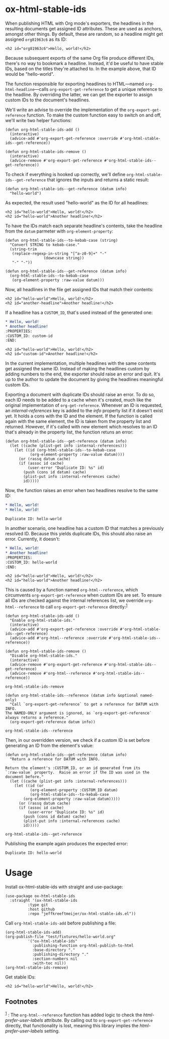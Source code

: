 
# ox-html-stable-ids

When publishing HTML with Org mode's exporters, the headlines in the resulting documents get assigned ID attributes. These are used as anchors, amongst other things. By default, these are random, so a headline might get assigned `org81963c6` as its ID:

    <h2 id="org81963c6">Hello, world!</h2>

Because subsequent exports of the same Org file produce different IDs, there's no way to bookmark a headline. Instead, it'd be useful to have stable IDs, based on the titles they're attached to. In the example above, that ID would be "hello-world".

The function responsible for exporting headlines to HTML&#x2014;named `org-html-headline`&#x2014;calls `org-export-get-reference` to get a unique reference to the headline. By overriding the latter, we can get the exporter to assign custom IDs to the document's headlines.

We'll write an advise to override the implementation of the `org-export-get-reference` function. To make the custom function easy to switch on and off, we'll write two helper functions:

```emacs-lisp
(defun org-html-stable-ids-add ()
  (interactive)
  (advice-add #'org-export-get-reference :override #'org-html-stable-ids--get-reference))

(defun org-html-stable-ids-remove ()
  (interactive)
  (advice-remove #'org-export-get-reference #'org-html-stable-ids--get-reference))
```

To check if everything is hooked up correctly, we'll define `org-html-stable-ids--get-reference` that ignores the inputs and returns a static result:

```emacs-lisp
(defun org-html-stable-ids--get-reference (datum info)
  "hello-world")
```

As expected, the result used "hello-world" as the ID for all headlines:

    <h2 id="hello-world">Hello, world!</h2>
    <h2 id="hello-world">Another headline!</h2>

To have the IDs match each separate headline's contents, take the headline from the `datum` parmeter with `org-element-property`:

```emacs-lisp
(defun org-html-stable-ids--to-kebab-case (string)
  "Convert STRING to kebab-case."
  (string-trim
   (replace-regexp-in-string "[^a-z0-9]+" "-"
			     (downcase string))
   "-" "-"))

(defun org-html-stable-ids--get-reference (datum info)
  (org-html-stable-ids--to-kebab-case
   (org-element-property :raw-value datum)))
```

Now, all headlines in the file get assigned IDs that match their contents:

    <h2 id="hello-world">Hello, world!</h2>
    <h2 id="another-headline">Another headline!</h2>

If a headline has a `CUSTOM_ID`, that's used instead of the generated one:

```org
* Hello, world!
* Another headline!
:PROPERTIES:
:CUSTOM_ID: custom-id
:END:
```

    <h2 id="hello-world">Hello, world!</h2>
    <h2 id="custom-id">Another headline!</h2>

In the current implementation, multiple headlines with the same contents get assigned the same ID. Instead of making the headlines custom by adding numbers to the end, the exporter should raise an error and quit. It's up to the author to update the document by giving the headlines meaningful custom IDs.

Exporting a document with duplicate IDs should raise an error. To do so, each ID needs to be added to a cache when it's created, much like the original implementation of `org-get-reference`. Whenever an ID is requested, an *internal-references* key is added to the *info* property list if it doesn't exist yet. It holds a cons with the ID and the element. If the function is called again with the same element, the ID is taken from the property list and returned. However, if it's called with new element which resolves to an ID that's already in the property list, the function retuns an error:

```emacs-lisp
(defun org-html-stable-ids--get-reference (datum info)
  (let ((cache (plist-get info :internal-references)))
    (let ((id (org-html-stable-ids--to-kebab-case
	       (org-element-property :raw-value datum))))
      (or (rassq datum cache)
	  (if (assoc id cache)
	      (user-error "Duplicate ID: %s" id)
	    (push (cons id datum) cache)
	    (plist-put info :internal-references cache)
	    id)))))
```

Now, the function raises an error when two headlines resolve to the same ID:

```org
* Hello, world!
* Hello, world!
```

```
Duplicate ID: hello-world
```

In another scenario, one headline has a custom ID that matches a previously resolved ID. Because this yields duplicate IDs, this should also raise an error. Currently, it doesn't:

```org
* Hello, world!
* Another headline!
:PROPERTIES:
:CUSTOM_ID: hello-world
:END:
```

    <h2 id="hello-world">Hello, world!</h2>
    <h2 id="hello-world">Another headline!</h2>

This is caused by a function named `org-html--reference`, which circumvents `org-export-get-reference` when custom IDs are set. To ensure all IDs are checked against the internal references list, we override `org-html--reference` to call `org-export-get-reference` directly:<sup><a id="fnr.1" class="footref" href="#fn.1" role="doc-backlink">1</a></sup>

```emacs-lisp
(defun org-html-stable-ids-add ()
  "Enable org-html-stable-ids."
  (interactive)
  (advice-add #'org-export-get-reference :override #'org-html-stable-ids--get-reference)
  (advice-add #'org-html--reference :override #'org-html-stable-ids--reference))

(defun org-html-stable-ids-remove ()
  "Disable org-html-stable-ids."
  (interactive)
  (advice-remove #'org-export-get-reference #'org-html-stable-ids--get-reference)
  (advice-remove #'org-html--reference #'org-html-stable-ids--reference))
```

    org-html-stable-ids-remove

```emacs-lisp
(defun org-html-stable-ids--reference (datum info &optional named-only)
  "Call `org-export-get-reference` to get a reference for DATUM with INFO.
The NAMED-ONLY argument is ignored, as `org-export-get-reference`
always returns a reference."
  (org-export-get-reference datum info))
```

    org-html-stable-ids--reference

Then, in our overridden version, we check if a custom ID is set before generating an ID from the element's value:

```emacs-lisp
(defun org-html-stable-ids--get-reference (datum info)
  "Return a reference for DATUM with INFO.

Return the element's :CUSTOM_ID, or an id generated from its
`:raw-value` property.  Raise an error if the ID was used in the
document before."
  (let ((cache (plist-get info :internal-references)))
    (let ((id (or
	       (org-element-property :CUSTOM_ID datum)
	       (org-html-stable-ids--to-kebab-case
		(org-element-property :raw-value datum)))))
      (or (rassq datum cache)
	  (if (assoc id cache)
	      (user-error "Duplicate ID: %s" id)
	    (push (cons id datum) cache)
	    (plist-put info :internal-references cache)
	    id)))))
```

    org-html-stable-ids--get-reference

Publishing the example again produces the expected error:

```
Duplicate ID: hello-world
```


# Usage

Install ox-html-stable-ids with straight and use-package:

```emacs-lisp
(use-package ox-html-stable-ids
  :straight '(ox-html-stable-ids
	      :type git
	      :host github
	      :repo "jeffkreeftmeijer/ox-html-stable-ids.el"))
```

Call `org-html-stable-ids-add` before publishing a file:

```emacs-lisp
(org-html-stable-ids-add)
(org-publish-file "test/fixtures/hello-world.org"
		  '("ox-html-stable-ids"
		    :publishing-function org-html-publish-to-html
		    :base-directory "."
		    :publishing-directory "."
		    :section-numbers nil
		    :with-toc nil))
(org-html-stable-ids-remove)
```

Get stable IDs:

    <h2 id="hello-world">Hello, world!</h2>

## Footnotes

<sup><a id="fn.1" class="footnum" href="#fnr.1">1</a></sup> : The `org-html--reference` function has added logic to check the *html-prefer-user-labels* attribute. By calling out to `org-export-get-reference` directly, that functionality is lost, meaning this library implies the *html-prefer-user-labels* setting.